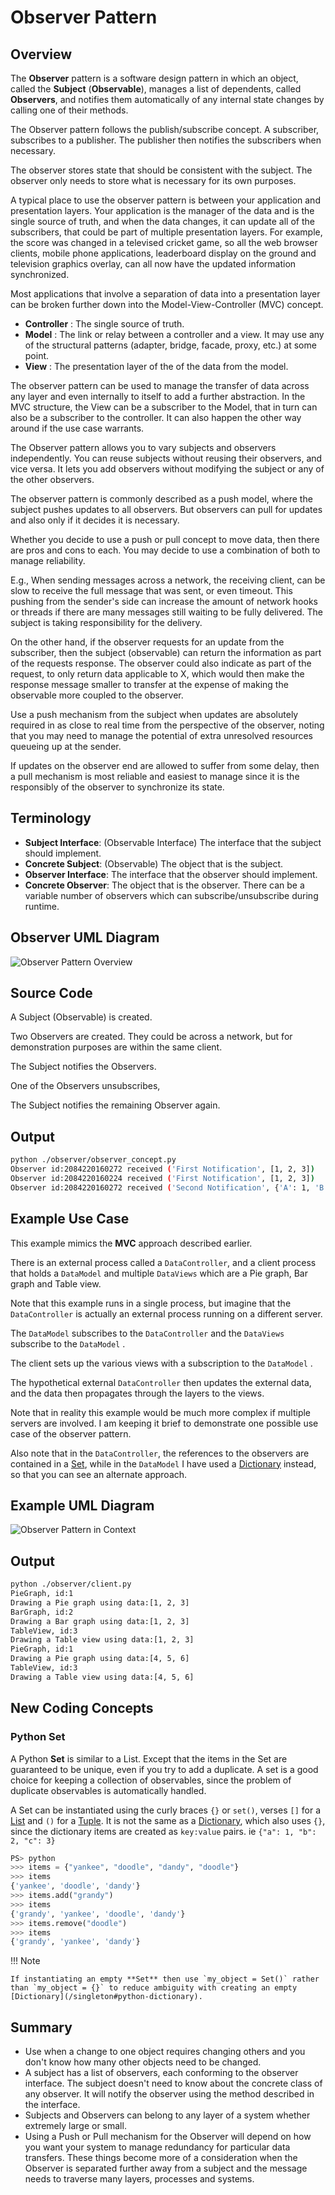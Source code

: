 # Observer Pattern

## Overview

The **Observer** pattern is a software design pattern in which an object, called the **Subject** (**Observable**), manages a list of dependents, called **Observers**, and notifies them automatically of any internal state changes by calling one of their methods. 

The Observer pattern follows the publish/subscribe concept. A subscriber, subscribes to a publisher. The publisher then notifies the subscribers when necessary.

The observer stores state that should be consistent with the subject. The observer only needs to store what is necessary for its own purposes.

A typical place to use the observer pattern is between your application and presentation layers. Your application is the manager of the data and is the single source of truth, and when the data changes, it can update all of the subscribers, that could be part of multiple presentation layers. For example, the score was changed in a televised cricket game, so all the web browser clients, mobile phone applications, leaderboard display on the ground and television graphics overlay, can all now have the updated information synchronized.

Most applications that involve a separation of data into a presentation layer can be broken further down into the Model-View-Controller (MVC) concept.

* **Controller** : The single source of truth.
* **Model** : The link or relay between a controller and a view. It may use any of the structural patterns (adapter, bridge, facade, proxy, etc.) at some point.
* **View** : The presentation layer of the of the data from the model.

The observer pattern can be used to manage the transfer of data across any layer and even internally to itself to add a further abstraction. In the MVC structure, the View can be a subscriber to the Model, that in turn can also be a subscriber to the controller. It can also happen the other way around if the use case warrants. 

The Observer pattern allows you to vary subjects and observers independently. You can reuse subjects without reusing their observers, and vice versa. It lets you add observers without modifying the subject or any of the other observers. 

The observer pattern is commonly described as a push model, where the subject pushes updates to all observers. But observers can pull for updates and also only if it decides it is necessary.

Whether you decide to use a push or pull concept to move data, then there are pros and cons to each. You may decide to use a combination of both to manage reliability.

E.g., When sending messages across a network, the receiving client, can be slow to receive the full message that was sent, or even timeout. This pushing from the sender's side can increase the amount of network hooks or threads if there are many messages still waiting to be fully delivered. The subject is taking responsibility for the delivery.

On the other hand, if the observer requests for an update from the subscriber, then the subject (observable) can return the information as part of the requests response. The observer could also indicate as part of the request, to only return data applicable to X, which would then make the response message smaller to transfer at the expense of making the observable more coupled to the observer.

Use a push mechanism from the subject when updates are absolutely required in as close to real time from the perspective of the observer, noting that you may need to manage the potential of extra unresolved resources queueing up at the sender. 

If updates on the observer end are allowed to suffer from some delay, then a pull mechanism is most reliable and easiest to manage since it is the responsibly of the observer to synchronize its state. 

## Terminology

* **Subject Interface**: (Observable Interface) The interface that the subject should implement.
* **Concrete Subject**: (Observable) The object that is the subject.
* **Observer Interface**: The interface that the observer should implement.
* **Concrete Observer**:  The object that is the observer. There can be a variable number of observers which can subscribe/unsubscribe during runtime.

## Observer UML Diagram

![Observer Pattern Overview](/img/observer_concept.svg)

## Source Code

A Subject (Observable) is created.

Two Observers are created. They could be across a network, but for demonstration purposes are within the same client.

The Subject notifies the Observers.

One of the Observers unsubscribes, 

The Subject notifies the remaining Observer again.

## Output

``` bash
python ./observer/observer_concept.py
Observer id:2084220160272 received ('First Notification', [1, 2, 3])
Observer id:2084220160224 received ('First Notification', [1, 2, 3])
Observer id:2084220160272 received ('Second Notification', {'A': 1, 'B': 2, 'C': 3})
```

## Example Use Case

This example mimics the **MVC** approach described earlier.

There is an external process called a `DataController`, and a client process that holds a `DataModel` and multiple `DataViews` which are a Pie graph, Bar graph and Table view. 

Note that this example runs in a single process, but imagine that the `DataController` is actually an external process running on a different server.

The `DataModel` subscribes to the `DataController` and the `DataViews` subscribe to the `DataModel` .

The client sets up the various views with a subscription to the `DataModel` . 

The hypothetical external `DataController` then updates the external data, and the data then propagates through the layers to the views.

Note that in reality this example would be much more complex if multiple servers are involved. I am keeping it brief to demonstrate one possible use case of the observer pattern.

Also note that in the `DataController`, the references to the observers are contained in a [Set](#python-set), while in the `DataModel` I have used a [Dictionary](/singleton#python-dictionary) instead, so that you can see an alternate approach.

## Example UML Diagram

![Observer Pattern in Context](/img/observer_example.svg)

## Output

``` bash
python ./observer/client.py
PieGraph, id:1
Drawing a Pie graph using data:[1, 2, 3]
BarGraph, id:2
Drawing a Bar graph using data:[1, 2, 3]
TableView, id:3
Drawing a Table view using data:[1, 2, 3]
PieGraph, id:1
Drawing a Pie graph using data:[4, 5, 6]
TableView, id:3
Drawing a Table view using data:[4, 5, 6]
```

## New Coding Concepts

### Python Set

A Python **Set** is similar to a List. Except that the items in the Set are guaranteed to be unique, even if you try to add a duplicate. A set is a good choice for keeping a collection of observables, since the problem of duplicate observables is automatically handled.

A Set can be instantiated using the curly braces `{}` or `set()`, verses `[]` for a [List](/builder#python-list) and `()` for a [Tuple](/bridge#python-tuple). It is not the same as a [Dictionary](/singleton#python-dictionary), which also uses `{}`, since the dictionary items are created as `key:value` pairs. ie `{"a": 1, "b": 2, "c": 3}`

``` python
PS> python
>>> items = {"yankee", "doodle", "dandy", "doodle"}
>>> items
{'yankee', 'doodle', 'dandy'}
>>> items.add("grandy")
>>> items
{'grandy', 'yankee', 'doodle', 'dandy'}
>>> items.remove("doodle")
>>> items
{'grandy', 'yankee', 'dandy'}
```

!!! Note

    If instantiating an empty **Set** then use `my_object = Set()` rather than `my_object = {}` to reduce ambiguity with creating an empty [Dictionary](/singleton#python-dictionary).

## Summary

* Use when a change to one object requires changing others and you don't know how many other objects need to be changed.
* A subject has a list of observers, each conforming to the observer interface. The subject doesn't need to know about the concrete class of any observer. It will notify the observer using the method described in the interface. 
* Subjects and Observers can belong to any layer of a system whether extremely large or small. 
* Using a Push or Pull mechanism for the Observer will depend on how you want your system to manage redundancy for particular data transfers. These things become more of a consideration when the Observer is separated further away from a subject and the message needs to traverse many layers, processes and systems.
